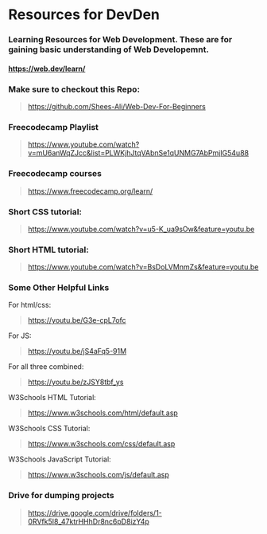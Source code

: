 # Resources for DevDen

### Learning Resources for Web Development. These are for gaining basic understanding of Web Developemnt.

#### https://web.dev/learn/

### Make sure to checkout this Repo:
> https://github.com/Shees-Ali/Web-Dev-For-Beginners

### Freecodecamp Playlist
> https://www.youtube.com/watch?v=mU6anWqZJcc&list=PLWKjhJtqVAbnSe1qUNMG7AbPmjIG54u88
### Freecodecamp courses
> https://www.freecodecamp.org/learn/


### Short CSS tutorial:
> https://www.youtube.com/watch?v=u5-K_ua9sOw&feature=youtu.be
### Short HTML tutorial:
> https://www.youtube.com/watch?v=BsDoLVMnmZs&feature=youtu.be

### Some Other Helpful Links
For html/css:
> https://youtu.be/G3e-cpL7ofc

For JS:
> https://youtu.be/jS4aFq5-91M

For all three combined:
> https://youtu.be/zJSY8tbf_ys

W3Schools HTML Tutorial:
> https://www.w3schools.com/html/default.asp

W3Schools CSS Tutorial:
> https://www.w3schools.com/css/default.asp

W3Schools JavaScript Tutorial:
> https://www.w3schools.com/js/default.asp

### Drive for dumping projects
> https://drive.google.com/drive/folders/1-0RVfk5I8_47ktrHHhDr8nc6pD8izY4p

